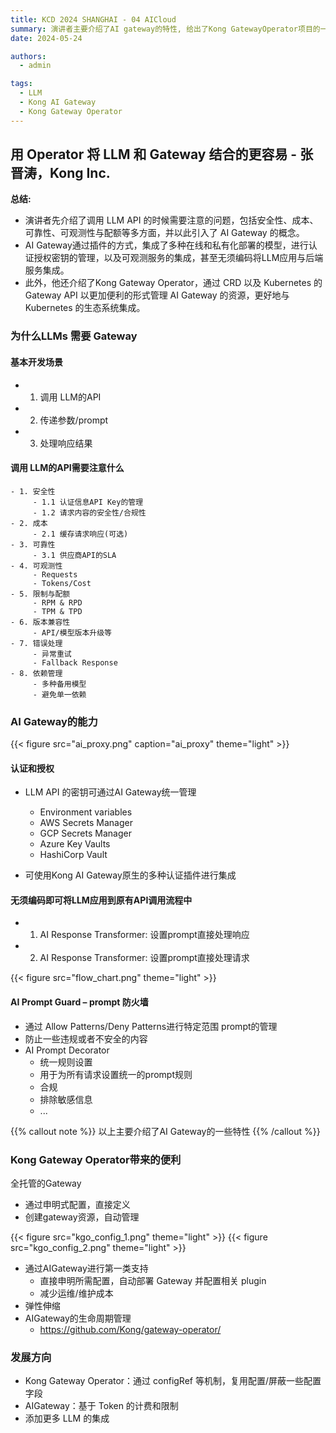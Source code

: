 ```yaml
---
title: KCD 2024 SHANGHAI - 04 AICloud
summary: 演讲者主要介绍了AI gateway的特性, 给出了Kong GatewayOperator项目的一页PPT介绍。
date: 2024-05-24

authors:
  - admin

tags:
  - LLM
  - Kong AI Gateway
  - Kong Gateway Operator
---
```


## 用 Operator 将 LLM 和 Gateway 结合的更容易 - 张晋涛，Kong Inc.

**总结:** 
- 演讲者先介绍了调用 LLM API 的时候需要注意的问题，包括安全性、成本、可靠性、可观测性与配额等多方面，并以此引入了 AI Gateway 的概念。
- AI Gateway通过插件的方式，集成了多种在线和私有化部署的模型，进行认证授权密钥的管理，以及可观测服务的集成，甚至无须编码将LLM应用与后端服务集成。
- 此外，他还介绍了Kong Gateway Operator，通过 CRD 以及 Kubernetes 的 Gateway API 以更加便利的形式管理 AI Gateway 的资源，更好地与 Kubernetes 的生态系统集成。

### 为什么LLMs 需要 Gateway

#### 基本开发场景
- 1. 调用 LLM的API
- 2. 传递参数/prompt
- 3. 处理响应结果

#### 调用 LLM的API需要注意什么
```
- 1. 安全性
     - 1.1 认证信息API Key的管理
     - 1.2 请求内容的安全性/合规性
- 2. 成本
     - 2.1 缓存请求响应(可选)
- 3. 可靠性
     - 3.1 供应商API的SLA
- 4. 可观测性
     - Requests
     - Tokens/Cost
- 5. 限制与配额
     - RPM & RPD
     - TPM & TPD
- 6. 版本兼容性
     - API/模型版本升级等
- 7. 错误处理
     - 异常重试
     - Fallback Response
- 8. 依赖管理
     - 多种备用模型
     - 避免单一依赖
```

### AI Gateway的能力

{{< figure src="ai_proxy.png" caption="ai_proxy" theme="light" >}}

#### 认证和授权

* LLM API 的密钥可通过AI Gateway统一管理
     - Environment variables
     - AWS Secrets Manager
     - GCP Secrets Manager
     - Azure Key Vaults
     - HashiCorp Vault

* 可使用Kong AI Gateway原生的多种认证插件进行集成

#### 无须编码即可将LLM应用到原有API调用流程中
- 1. AI Response Transformer: 设置prompt直接处理响应
- 2. AI Response Transformer: 设置prompt直接处理请求

{{< figure src="flow_chart.png"  theme="light" >}}

#### AI Prompt Guard – prompt 防火墙
- 通过 Allow Patterns/Deny Patterns进行特定范围 prompt的管理
- 防止一些违规或者不安全的内容
- AI Prompt Decorator
  - 统一规则设置
  - 用于为所有请求设置统一的prompt规则
  - 合规
  - 排除敏感信息
  - ...

{{% callout note %}}
以上主要介绍了AI Gateway的一些特性
{{% /callout %}}

### Kong Gateway Operator带来的便利

全托管的Gateway
- 通过申明式配置，直接定义
- 创建gateway资源，自动管理

{{< figure src="kgo_config_1.png"  theme="light" >}}
{{< figure src="kgo_config_2.png"  theme="light" >}}

- 通过AIGateway进行第一类支持
  - 直接申明所需配置，自动部署 Gateway 并配置相关 plugin
  - 减少运维/维护成本
- 弹性伸缩
- AIGateway的生命周期管理
  - https://github.com/Kong/gateway-operator/

### 发展方向
- Kong Gateway Operator：通过 configRef 等机制，复用配置/屏蔽一些配置字段
- AIGateway：基于 Token 的计费和限制
- 添加更多 LLM 的集成